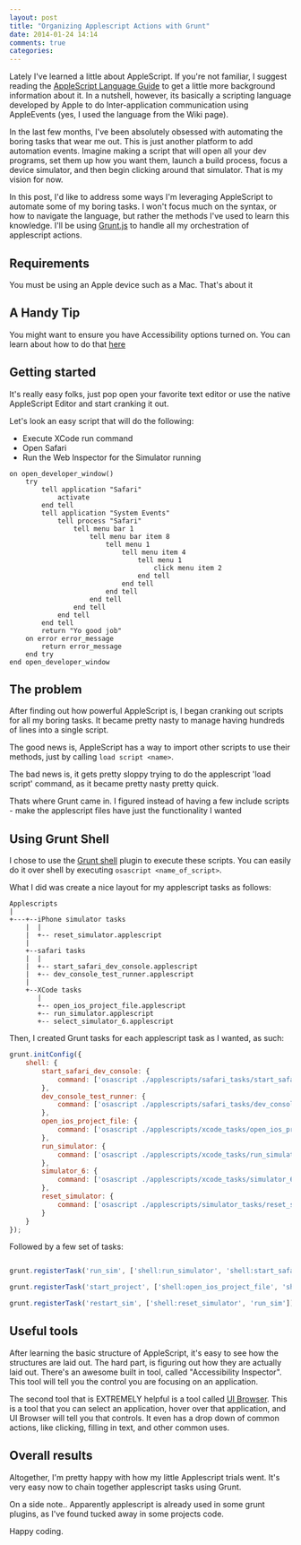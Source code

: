 ```yaml
---
layout: post
title: "Organizing Applescript Actions with Grunt"
date: 2014-01-24 14:14
comments: true
categories: 
---
```


Lately I've learned a little about AppleScript. If you're not familiar, I suggest reading the [AppleScript Language Guide](https://developer.apple.com/library/mac/documentation/applescript/conceptual/applescriptlangguide/introduction/ASLR_intro.html#//apple_ref/doc/uid/TP40000983-CH208-SW1) to get a little more background information about it. In a nutshell, however, its basically a scripting language developed by Apple to do Inter-application communication using AppleEvents (yes, I used the language from the Wiki page).

In the last few months, I've been absolutely obsessed with automating the boring tasks that wear me out. This is just another platform to add automation events. Imagine making a script that will open all your dev programs, set them up how you want them, launch a build process, focus a device simulator, and then begin clicking around that simulator. That is my vision for now.

In this post, I'd like to address some ways I'm leveraging AppleScript to automate some of my boring tasks. I won't focus much on the syntax, or how to navigate the language, but rather the methods I've used to learn this knowledge. I'll be using [Grunt.js](http://gruntjs.com/) to handle all my orchestration of applescript actions.

## Requirements

You must be using an Apple device such as a Mac. That's about it

## A Handy Tip

You might want to ensure you have Accessibility options turned on. You can learn about how to do that [here](http://www.macosxautomation.com/applescript/uiscripting/)

## Getting started

It's really easy folks, just pop open your favorite text editor or use the native AppleScript Editor and start cranking it out. 

Let's look an easy script that will do the following:

* Execute XCode run command
* Open Safari
* Run the Web Inspector for the Simulator running

```applescript
on open_developer_window()
	try
		tell application "Safari"
			activate
		end tell
		tell application "System Events"
			tell process "Safari"
				tell menu bar 1
					tell menu bar item 8
						tell menu 1
							tell menu item 4
								tell menu 1
									click menu item 2
								end tell
							end tell
						end tell
					end tell
				end tell
			end tell
		end tell
		return "Yo good job"
	on error error_message
		return error_message
	end try
end open_developer_window
```

## The problem

After finding out how powerful AppleScript is, I began cranking out scripts for all my boring tasks. It became pretty nasty to manage having hundreds of lines into a single script. 

The good news is, AppleScript has a way to import other scripts to use their methods, just by calling `load script <name>`.

The bad news is, it gets pretty sloppy trying to do the applescript 'load script' command, as it became pretty nasty pretty quick.

Thats where Grunt came in. I figured instead of having a few include scripts - make the applescript files have just the functionality I wanted

## Using Grunt Shell

I chose to use the [Grunt shell](https://github.com/sindresorhus/grunt-shell) plugin to execute these scripts. You can easily do it over shell by executing `osascript <name_of_script>`. 

What I did was create a nice layout for my applescript tasks as follows:

```
Applescripts
|
+---+--iPhone simulator tasks
	|  |
	|  +-- reset_simulator.applescript
	|
	+--safari tasks
	|  |
	|  +-- start_safari_dev_console.applescript
	|  +-- dev_console_test_runner.applescript
	|
	+--XCode tasks
	   |
	   +-- open_ios_project_file.applescript
	   +-- run_simulator.applescript
	   +-- select_simulator_6.applescript
```

Then, I created Grunt tasks for each applescript task as I wanted, as such:

``` javascript
grunt.initConfig({
	shell: {
		start_safari_dev_console: {
		    command: ['osascript ./applescripts/safari_tasks/start_safari_dev_console.applescript'].join("&&")
		},
		dev_console_test_runner: {
			command: ['osascript ./applescripts/safari_tasks/dev_console_test_runner.applescript'].join("&&")
		},
		open_ios_project_file: {
			command: ['osascript ./applescripts/xcode_tasks/open_ios_project_file.applescript'].join("&&")
		},
		run_simulator: {
			command: ['osascript ./applescripts/xcode_tasks/run_simulator.applescript'].join("&&")
		},
		simulator_6: {
			command: ['osascript ./applescripts/xcode_tasks/simulator_6.applescript'].join("&&")
		},
		reset_simulator: {
			command: ['osascript ./applescripts/simulator_tasks/reset_simulator.applescript'].join("&&")
		}
	}
});
```

Followed by a few set of tasks:

``` javascript

grunt.registerTask('run_sim', ['shell:run_simulator', 'shell:start_safari_dev_console']);

grunt.registerTask('start_project', ['shell:open_ios_project_file', 'shell:simulator_6', 'run_sim']);

grunt.registerTask('restart_sim', ['shell:reset_simulator', 'run_sim']);

```

## Useful tools

After learning the basic structure of AppleScript, it's easy to see how the structures are laid out. The hard part, is figuring out how they are actually laid out. There's an awesome built in tool, called "Accessibility Inspector". This tool will tell you the control you are focusing on an application.

The second tool that is EXTREMELY helpful is a tool called [UI Browser](http://pfiddlesoft.com/uibrowser/). This is a tool that you can select an application, hover over that application, and UI Browser will tell you that controls. It even has a drop down of common actions, like clicking, filling in text, and other common uses.

## Overall results

Altogether, I'm pretty happy with how my little Applescript trials went. It's very easy now to chain together applescript tasks using Grunt.

On a side note.. Apparently applescript is already used in some grunt plugins, as I've found tucked away in some projects code.

Happy coding.